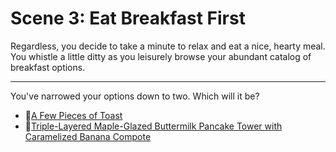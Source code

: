 # Scene 3: Eat Breakfast First

Regardless, you decide to take a minute to relax and eat a nice, hearty meal. You whistle a little ditty as you leisurely browse your abundant catalog of breakfast options.

---

You've narrowed your options down to two. Which will it be?

- 🍞[A Few Pieces of Toast]()
- 🥞[Triple-Layered Maple-Glazed Buttermilk Pancake Tower with Caramelized Banana Compote]()

